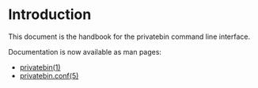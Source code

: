 # Introduction
This document is the handbook for the privatebin command line
interface.

Documentation is now available as man pages:
- [privatebin(1)](privatebin.1.md)
- [privatebin.conf(5)](privatebin.conf.5.md)

